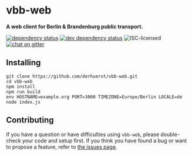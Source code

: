 # vbb-web

**A web client for Berlin & Brandenburg public transport.**

[![dependency status](https://img.shields.io/david/derhuerst/vbb-web.svg)](https://david-dm.org/derhuerst/vbb-web)
[![dev dependency status](https://img.shields.io/david/dev/derhuerst/vbb-web.svg)](https://david-dm.org/derhuerst/vbb-web#info=devDependencies)
![ISC-licensed](https://img.shields.io/github/license/derhuerst/vbb-web.svg)
[![chat on gitter](https://badges.gitter.im/derhuerst.svg)](https://gitter.im/derhuerst)


## Installing

```
git clone https://github.com/derhuerst/vbb-web.git
cd vbb-web
npm install
npm run build
env HOSTNAME=example.org PORT=3000 TIMEZONE=Europe/Berlin LOCALE=de node index.js
```


## Contributing

If you have a question or have difficulties using `vbb-web`, please double-check your code and setup first. If you think you have found a bug or want to propose a feature, refer to [the issues page](https://github.com/derhuerst/vbb-web/issues).
